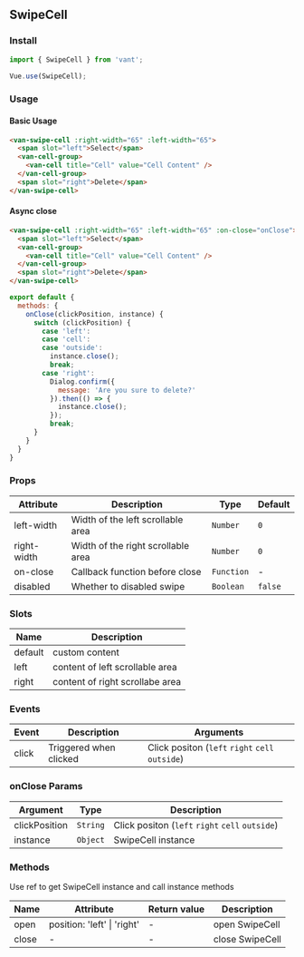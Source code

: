 ## SwipeCell

### Install
``` javascript
import { SwipeCell } from 'vant';

Vue.use(SwipeCell);
```

### Usage

#### Basic Usage

```html
<van-swipe-cell :right-width="65" :left-width="65">
  <span slot="left">Select</span>
  <van-cell-group>
    <van-cell title="Cell" value="Cell Content" />
  </van-cell-group>
  <span slot="right">Delete</span>
</van-swipe-cell>
```

#### Async close

```html
<van-swipe-cell :right-width="65" :left-width="65" :on-close="onClose">
  <span slot="left">Select</span>
  <van-cell-group>
    <van-cell title="Cell" value="Cell Content" />
  </van-cell-group>
  <span slot="right">Delete</span>
</van-swipe-cell>
```

```js
export default {
  methods: {
    onClose(clickPosition, instance) {
      switch (clickPosition) {
        case 'left':
        case 'cell':
        case 'outside':
          instance.close();
          break;
        case 'right':
          Dialog.confirm({
            message: 'Are you sure to delete?'
          }).then(() => {
            instance.close();
          });
          break;
      }
    }
  }
}
```

### Props

| Attribute | Description | Type | Default |
|------|------|------|------|
| left-width | Width of the left scrollable area | `Number` | `0` |
| right-width | Width of the right scrollable area | `Number` | `0` |
| on-close | Callback function before close | `Function` | - |
| disabled | Whether to disabled swipe | `Boolean` | `false` |

### Slots

| Name | Description |
|------|------|
| default | custom content |
| left | content of left scrollable area |
| right | content of right scrollabe area |

### Events

| Event | Description | Arguments |
|------|------|------|
| click | Triggered when clicked | Click positon (`left` `right` `cell` `outside`) |

### onClose Params

| Argument | Type | Description |
|------|------|------|
| clickPosition | `String` | Click positon (`left` `right` `cell` `outside`) |
| instance | `Object` | SwipeCell instance |

### Methods

Use ref to get SwipeCell instance and call instance methods

| Name | Attribute | Return value | Description |
|------|------|------|------|
| open | position: 'left' \| 'right' | - | open SwipeCell |
| close | - | - | close SwipeCell |

